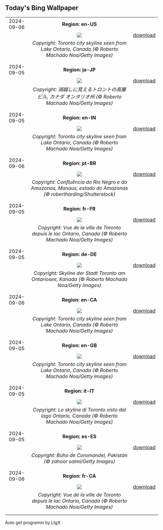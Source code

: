 ## Today's Bing Wallpaper
|      |      |      |
| :----: | :----: | :----: |
|2024-09-06|**Region: en-US**||
||![](https://www.bing.com/th?id=OHR.TIFF2024_EN-US9586964456_UHD.jpg&pid=hp&w=1152&h=648&rs=1&c=4)| [download](https://www.bing.com/th?id=OHR.TIFF2024_EN-US9586964456_UHD.jpg)|
||*Copyright: Toronto city skyline seen from Lake Ontario, Canada (© Roberto Machado Noa/Getty Images)*
||
|||
|2024-09-05|**Region: ja-JP**||
||![](https://www.bing.com/th?id=OHR.TIFF2024_JA-JP6140620870_UHD.jpg&pid=hp&w=1152&h=648&rs=1&c=4)| [download](https://www.bing.com/th?id=OHR.TIFF2024_JA-JP6140620870_UHD.jpg)|
||*Copyright: 湖越しに見えるトロントの高層ビル, カナダ オンタリオ州 (© Roberto Machado Noa/Getty Images)*
||
|||
|2024-09-05|**Region: en-IN**||
||![](https://www.bing.com/th?id=OHR.TIFF2024_EN-IN3142242773_UHD.jpg&pid=hp&w=1152&h=648&rs=1&c=4)| [download](https://www.bing.com/th?id=OHR.TIFF2024_EN-IN3142242773_UHD.jpg)|
||*Copyright: Toronto city skyline seen from Lake Ontario, Canada (© Roberto Machado Noa/Getty Images)*
||
|||
|2024-09-06|**Region: pt-BR**||
||![](https://www.bing.com/th?id=OHR.RioNegroSolimoes_PT-BR3787535047_UHD.jpg&pid=hp&w=1152&h=648&rs=1&c=4)| [download](https://www.bing.com/th?id=OHR.RioNegroSolimoes_PT-BR3787535047_UHD.jpg)|
||*Copyright: Confluência do Rio Negro e do Amazonas, Manaus, estado do Amazonas (© robertharding/Shutterstock)*
||
|||
|2024-09-05|**Region: fr-FR**||
||![](https://www.bing.com/th?id=OHR.TIFF2024_FR-FR7898842904_UHD.jpg&pid=hp&w=1152&h=648&rs=1&c=4)| [download](https://www.bing.com/th?id=OHR.TIFF2024_FR-FR7898842904_UHD.jpg)|
||*Copyright: Vue de la ville de Toronto depuis le lac Ontario, Canada (© Roberto Machado Noa/Getty Images)*
||
|||
|2024-09-05|**Region: de-DE**||
||![](https://www.bing.com/th?id=OHR.TIFF2024_DE-DE1559469948_UHD.jpg&pid=hp&w=1152&h=648&rs=1&c=4)| [download](https://www.bing.com/th?id=OHR.TIFF2024_DE-DE1559469948_UHD.jpg)|
||*Copyright: Skyline der Stadt Toronto am Ontariosee, Kanada (© Roberto Machado Noa/Getty Images)*
||
|||
|2024-09-06|**Region: en-CA**||
||![](https://www.bing.com/th?id=OHR.TIFF2024_EN-CA6309124110_UHD.jpg&pid=hp&w=1152&h=648&rs=1&c=4)| [download](https://www.bing.com/th?id=OHR.TIFF2024_EN-CA6309124110_UHD.jpg)|
||*Copyright: Toronto city skyline seen from Lake Ontario, Canada (© Roberto Machado Noa/Getty Images)*
||
|||
|2024-09-05|**Region: en-GB**||
||![](https://www.bing.com/th?id=OHR.TIFF2024_EN-GB9508001268_UHD.jpg&pid=hp&w=1152&h=648&rs=1&c=4)| [download](https://www.bing.com/th?id=OHR.TIFF2024_EN-GB9508001268_UHD.jpg)|
||*Copyright: Toronto city skyline seen from Lake Ontario, Canada (© Roberto Machado Noa/Getty Images)*
||
|||
|2024-09-05|**Region: it-IT**||
||![](https://www.bing.com/th?id=OHR.TIFF2024_IT-IT6965030073_UHD.jpg&pid=hp&w=1152&h=648&rs=1&c=4)| [download](https://www.bing.com/th?id=OHR.TIFF2024_IT-IT6965030073_UHD.jpg)|
||*Copyright: Lo skyline di Toronto visto dal lago Ontario, Canada (© Roberto Machado Noa/Getty Images)*
||
|||
|2024-09-05|**Region: es-ES**||
||![](https://www.bing.com/th?id=OHR.DuskyOwls_ES-ES4835891419_UHD.jpg&pid=hp&w=1152&h=648&rs=1&c=4)| [download](https://www.bing.com/th?id=OHR.DuskyOwls_ES-ES4835891419_UHD.jpg)|
||*Copyright: Búho de Coromandel, Pakistán (© zahoor salmi/Getty Images)*
||
|||
|2024-09-06|**Region: fr-CA**||
||![](https://www.bing.com/th?id=OHR.TIFF2024_FR-CA3341034241_UHD.jpg&pid=hp&w=1152&h=648&rs=1&c=4)| [download](https://www.bing.com/th?id=OHR.TIFF2024_FR-CA3341034241_UHD.jpg)|
||*Copyright: Vue de la ville de Toronto depuis le lac Ontario, Canada (© Roberto Machado Noa/Getty Images)*
||
|||

Auto get programm by LtgX
